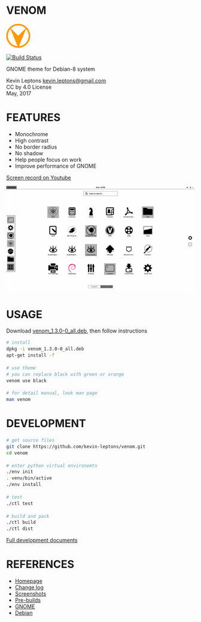 # VENOM

![venom-logo](asset/venom-64.png)

[![Build Status](https://travis-ci.org/kevin-leptons/venom.svg?branch=master)](https://travis-ci.org/kevin-leptons/venom)

GNOME theme for Debian-8 system

Kevin Leptons <kevin.leptons@gmail.com> <br>
CC by 4.0 License <br>
May, 2017

# FEATURES

- Monochrome
- High contrast
- No border radius
- No shadow
- Help people focus on work
- Improve performance of GNOME

[Screen record on Youtube](http://www.youtube.com/watch?v=3z9AfzKiYHM)

![venom-green](asset/venom-black.png)

# USAGE

Download [venom_1.3.0-0_all.deb](https://drive.google.com/open?id=0B6Eqm2oY7b1vYU5KdVJWRVo4YWc),
then follow instructions

```bash
# install
dpkg -i venom_1.3.0-0_all.deb
apt-get install -f

# use theme
# you can replace black with green or orange
venom use black

# for detail manual, look man page
man venom
```

# DEVELOPMENT

```bash
# get source files
git clone https://github.com/kevin-leptons/venom.git
cd venom

# enter python virtual environemtn
./env init
. venv/bin/active
./env install

# test
./ctl test

# build and pack
./ctl build
./ctl dist
```

[Full development documents](doc/dev.md)

# REFERENCES

- [Homepage](https://kevin-leptons.github.io/venom/)
- [Change log](changelog.md)
- [Screenshots](doc/screenshot.md)
- [Pre-builds](https://drive.google.com/open?id=0B6Eqm2oY7b1vVG55VjJrcGE3aU0)
- [GNOME](https://en.wikipedia.org/wiki/GNOME)
- [Debian](https://en.wikipedia.org/wiki/Debian)
